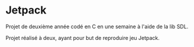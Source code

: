 # Jetpack

Projet de deuxième année codé en C en une semaine à l'aide de la lib SDL.

Projet réalisé à deux, ayant pour but de reproduire jeu Jetpack.
